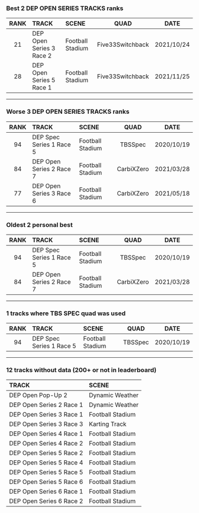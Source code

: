 ### Best 2 DEP OPEN SERIES TRACKS ranks
|RANK|TRACK|SCENE|QUAD|DATE|
|:---:|:---|:---|:---:|:---:|
|21|DEP Open Series 3 Race 2|Football Stadium|Five33Switchback|2021/10/24|
|28|DEP Open Series 5 Race 1|Football Stadium|Five33Switchback|2021/11/25|
---
### Worse 3 DEP OPEN SERIES TRACKS ranks
|RANK|TRACK|SCENE|QUAD|DATE|
|:---:|:---|:---|:---:|:---:|
|94|DEP Spec Series 1 Race 5|Football Stadium|TBSSpec|2020/10/19|
|84|DEP Open Series 2 Race 7|Football Stadium|CarbiXZero|2021/03/28|
|77|DEP Open Series 3 Race 6|Football Stadium|CarbiXZero|2021/05/18|
---
### Oldest 2 personal best
|RANK|TRACK|SCENE|QUAD|DATE|
|:---:|:---|:---|:---:|:---:|
|94|DEP Spec Series 1 Race 5|Football Stadium|TBSSpec|2020/10/19|
|84|DEP Open Series 2 Race 7|Football Stadium|CarbiXZero|2021/03/28|
---
### 1 tracks where TBS SPEC quad was used
|RANK|TRACK|SCENE|QUAD|DATE|
|:---:|:---|:---|:---:|:---:|
|94|DEP Spec Series 1 Race 5|Football Stadium|TBSSpec|2020/10/19|
---
### 12 tracks without data (200+ or not in leaderboard)
|TRACK|SCENE|
|:---|:---|
|DEP Open Pop-Up 2|Dynamic Weather|
|DEP Open Series 2 Race 1|Dynamic Weather|
|DEP Open Series 3 Race 1|Football Stadium|
|DEP Open Series 3 Race 3|Karting Track|
|DEP Open Series 4 Race 1|Football Stadium|
|DEP Open Series 4 Race 2|Football Stadium|
|DEP Open Series 5 Race 2|Football Stadium|
|DEP Open Series 5 Race 4|Football Stadium|
|DEP Open Series 5 Race 5|Football Stadium|
|DEP Open Series 5 Race 6|Football Stadium|
|DEP Open Series 6 Race 1|Football Stadium|
|DEP Open Series 6 Race 2|Football Stadium|
